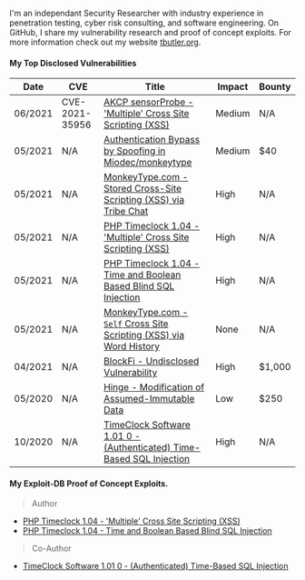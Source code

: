 I'm an independant Security Researcher with industry experience in penetration testing, cyber risk consulting, and software engineering. On GitHub, I share my vulnerability research and proof of concept exploits. For more information check out my website [tbutler.org](https://tbutler.org/). 

#### My Top Disclosed Vulnerabilities 
| Date | CVE | Title | Impact | Bounty |
|---	|---	|---	|---	|---	|
| 06/2021 | CVE-2021-35956 | [AKCP sensorProbe - 'Multiple' Cross Site Scripting (XSS)](https://tbutler.org/2021/06/28/cve-2021-35956)| Medium | N/A |
| 05/2021 | N/A | [Authentication Bypass by Spoofing in Miodec/monkeytype](https://huntr.dev/bounties/1-other-Miodec/monkeytype/)| Medium | $40 |
| 05/2021 | N/A | [MonkeyType.com - Stored Cross-Site Scripting (XSS) via Tribe Chat](https://github.com/Miodec/monkeytype/issues/1476) | High| N/A |
| 05/2021 | N/A | [PHP Timeclock 1.04 - 'Multiple' Cross Site Scripting (XSS)](https://www.exploit-db.com/exploits/49853)| High | N/A |
| 05/2021 | N/A | [PHP Timeclock 1.04 - Time and Boolean Based Blind SQL Injection](https://www.exploit-db.com/exploits/49849) | High | N/A |
| 05/2021 | N/A | [MonkeyType.com - `Self` Cross Site Scripting (XSS) via Word History](https://github.com/Miodec/monkeytype/issues/1348) | None | N/A |
| 04/2021 | N/A | [BlockFi - Undisclosed Vulnerability](https://hackerone.com/tcbutler320?type=user) | High | $1,000 |
| 05/2020 | N/A | [Hinge - Modification of Assumed-Immutable Data](https://tbutler.org/assets/pdf/Butler,Tyler-MAID-Hinge-BBR.pdf) | Low | $250 |
| 10/2020 | N/A | [TimeClock Software 1.01 0 - (Authenticated) Time-Based SQL Injection](https://www.exploit-db.com/exploits/48874) | High | N/A |. 

#### My Exploit-DB Proof of Concept Exploits. 

> Author  
+  [PHP Timeclock 1.04 - 'Multiple' Cross Site Scripting (XSS)](https://www.exploit-db.com/exploits/49853) 
+  [PHP Timeclock 1.04 - Time and Boolean Based Blind SQL Injection](https://www.exploit-db.com/exploits/49849)
> Co-Author  
+  [TimeClock Software 1.01 0 - (Authenticated) Time-Based SQL Injection](https://www.exploit-db.com/exploits/48874)



